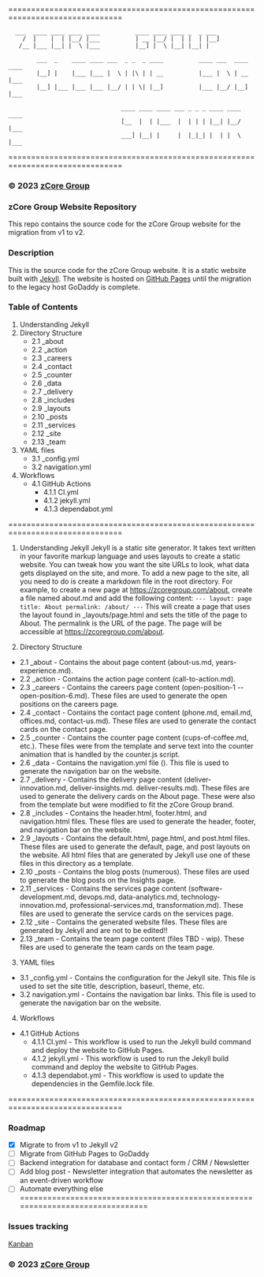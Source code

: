 ===============================================================================

      ___  ____ ____ ____ ____          ____ ____ ____ _  _ ___
        /  |    |  | |__/ |___          | __ |__/ |  | |  | |__]
       /__ |___ |__| |  \ |___          |__] |  \ |__| |__| |

            ___  _    ____ ____ ___  _ _  _ ____          ____ ___  ____ ____
            |__] |    |___ |___ |  \ | |\ | | __          |___ |  \ | __ |___
            |__] |___ |___ |___ |__/ | | \| |__]          |___ |__/ |__] |___

                                    ____ ____ ____ ___ _ _ _ ____ ____ ____
                                    [__  |  | |___  |  | | | |__| |__/ |___
                                    ___] |__| |     |  |_|_| |  | |  \ |___

===============================================================================
### © 2023 [zCore Group](https://zcoregroup.com)

### zCore Group Website Repository
This repo contains the source code for the zCore Group website for the migration from v1 to v2.
### Description
This is the source code for the zCore Group website. It is a static website built with [Jekyll](https://jekyllrb.com/). The website is hosted on [GitHub Pages](https://pages.github.com/) until the migration to the legacy host GoDaddy is complete.
### Table of Contents
1. Understanding Jekyll
2. Directory Structure
    - 2.1 _about
    - 2.2 _action
    - 2.3 _careers
    - 2.4 _contact
    - 2.5 _counter
    - 2.6 _data
    - 2.7 _delivery
    - 2.8 _includes
    - 2.9 _layouts
    - 2.10 _posts
    - 2.11 _services
    - 2.12 _site
    - 2.13 _team
3. YAML files
    - 3.1 _config.yml
    - 3.2 navigation.yml
4. Workflows
    - 4.1 GitHub Actions
        - 4.1.1 CI.yml
        - 4.1.2 jekyll.yml
        - 4.1.3 dependabot.yml

===============================================================================
1. Understanding Jekyll
Jekyll is a static site generator. It takes text written in your favorite markup language and uses layouts to create a static website. You can tweak how you want the site URLs to look, what data gets displayed on the site, and more.
To add a new page to the site, all you need to do is create a markdown file in the root directory. For example, to create a new page at https://zcoregroup.com/about, create a file named about.md and add the following content:
`---
layout: page
title: About
permalink: /about/
---`
This will create a page that uses the layout found in _layouts/page.html and sets the title of the page to About. The permalink is the URL of the page. The page will be accessible at https://zcoregroup.com/about.

2. Directory Structure
- 2.1 _about - Contains the about page content (about-us.md, years-experience.md).
- 2.2 _action - Contains the action page content (call-to-action.md).
- 2.3 _careers - Contains the careers page content (open-position-1 -- open-position-6.md). These files are used to generate the open positions on the careers page.
- 2.4 _contact - Contains the contact page content (phone.md, email.md, offices.md, contact-us.md). These files are used to generate the contact cards on the contact page.
- 2.5 _counter - Contains the counter page content (cups-of-coffee.md, etc.). These files were from the template and serve text into the counter animation that is handled by the counter.js script.
- 2.6 _data - Contains the navigation.yml file (). This file is used to generate the navigation bar on the website.
- 2.7 _delivery - Contains the delivery page content (deliver-innovation.md, deliver-insights.md. deliver-results.md). These files are used to generate the delivery cards on the About page. These were also from the template but were modified to fit the zCore Group brand.
- 2.8 _includes - Contains the header.html, footer.html, and navigation.html files. These files are used to generate the header, footer, and navigation bar on the website.
- 2.9 _layouts - Contains the default.html, page.html, and post.html files. These files are used to generate the default, page, and post layouts on the website. All html files that are generated by Jekyll use one of these files in this directory as a template.
- 2.10 _posts - Contains the blog posts (numerous). These files are used to generate the blog posts on the Insights page.
- 2.11 _services - Contains the services page content (software-development.md, devops.md, data-analytics.md, technology-innovation.md, professional-services.md, transformation.md). These files are used to generate the service cards on the services page.
- 2.12 _site - Contains the generated website files. These files are generated by Jekyll and are not to be edited!!
- 2.13 _team - Contains the team page content (files TBD - wip). These files are used to generate the team cards on the team page.

3. YAML files
- 3.1 _config.yml - Contains the configuration for the Jekyll site. This file is used to set the site title, description, baseurl, theme, etc.
- 3.2 navigation.yml - Contains the navigation bar links. This file is used to generate the navigation bar on the website.

4. Workflows
- 4.1 GitHub Actions
    - 4.1.1 CI.yml - This workflow is used to run the Jekyll build command and deploy the website to GitHub Pages.
    - 4.1.2 jekyll.yml - This workflow is used to run the Jekyll build command and deploy the website to GitHub Pages.
    - 4.1.3 dependabot.yml - This workflow is used to update the dependencies in the Gemfile.lock file.

===============================================================================
### Roadmap
- [x] Migrate to from v1 to Jekyll v2
- [ ] Migrate from GitHub Pages to GoDaddy
- [ ] Backend integration for database and contact form / CRM / Newsletter
- [ ] Add blog post - Newsletter integration that automates the newsletter as an event-driven workflow
- [ ] Automate everything else
===============================================================================
### Issues tracking
[Kanban](https://github.com/orgs/zCoreGroup/projects/1/views/2)

### © 2023 [zCore Group](https://zcoregroup.com)
